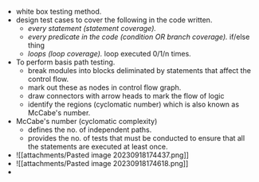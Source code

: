- white box testing method. 
- design test cases to cover the following in the code written. 
	- *every statement (statement coverage).*
	- *every predicate in the code (condition OR branch coverage).*  if/else thing 
	- *loops (loop coverage).*  loop executed 0/1/n times. 
- To perform basis path testing. 
	- break modules into blocks deliminated by statements that affect the control flow. 
	- mark out these as nodes in control flow graph.
	- draw connectors with arrow heads to mark the flow of logic
	- identify the regions (cyclomatic number) which is also known as McCabe's number.
- McCabe's number (cyclomatic complexity)
	- defines the no. of independent paths. 
	- provides the no. of tests that must be conducted to ensure that all the statements are executed at least once. 
- ![[attachments/Pasted image 20230918174437.png]]
- ![[attachments/Pasted image 20230918174618.png]]
- 